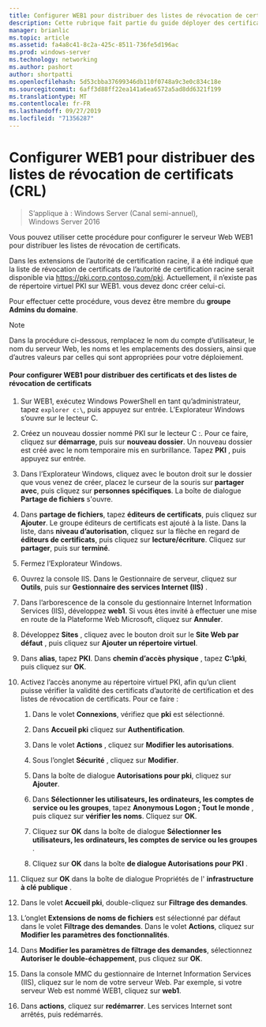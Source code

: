 ```yaml
---
title: Configurer WEB1 pour distribuer des listes de révocation de certificats (CRL)
description: Cette rubrique fait partie du guide déployer des certificats de serveur pour les déploiements sans fil et câblés 802.1 X.
manager: brianlic
ms.topic: article
ms.assetid: fa4a8c41-8c2a-425c-8511-736fe5d196ac
ms.prod: windows-server
ms.technology: networking
ms.author: pashort
author: shortpatti
ms.openlocfilehash: 5d53cbba37699346db110f0748a9c3e0c834c18e
ms.sourcegitcommit: 6aff3d88ff22ea141a6ea6572a5ad8dd6321f199
ms.translationtype: MT
ms.contentlocale: fr-FR
ms.lasthandoff: 09/27/2019
ms.locfileid: "71356287"
---
```

# <a name="configure-web1-to-distribute-certificate-revocation-lists-crls"></a>Configurer WEB1 pour distribuer des listes de révocation de certificats (CRL)

>S’applique à : Windows Server (Canal semi-annuel), Windows Server 2016

Vous pouvez utiliser cette procédure pour configurer le serveur Web WEB1 pour distribuer les listes de révocation de certificats.  
  
Dans les extensions de l’autorité de certification racine, il a été indiqué que la liste de révocation de certificats de l’autorité de certification racine serait disponible via https://pki.corp.contoso.com/pki. Actuellement, il n’existe pas de répertoire virtuel PKI sur WEB1. vous devez donc créer celui-ci.  
  
Pour effectuer cette procédure, vous devez être membre du **groupe Admins du domaine**.  
  
> [!NOTE]  
> Dans la procédure ci-dessous, remplacez le nom du compte d’utilisateur, le nom du serveur Web, les noms et les emplacements des dossiers, ainsi que d’autres valeurs par celles qui sont appropriées pour votre déploiement.  
  
#### <a name="to-configure-web1-to-distribute-certificates-and-crls"></a>Pour configurer WEB1 pour distribuer des certificats et des listes de révocation de certificats  
  
1.  Sur WEB1, exécutez Windows PowerShell en tant qu’administrateur, tapez `explorer c:\`, puis appuyez sur entrée. L’Explorateur Windows s’ouvre sur le lecteur C.   
  
2.  Créez un nouveau dossier nommé PKI sur le lecteur C :. Pour ce faire, cliquez sur **démarrage**, puis sur **nouveau dossier**. Un nouveau dossier est créé avec le nom temporaire mis en surbrillance. Tapez **PKI** , puis appuyez sur entrée.  
  
3.  Dans l’Explorateur Windows, cliquez avec le bouton droit sur le dossier que vous venez de créer, placez le curseur de la souris sur **partager avec**, puis cliquez sur **personnes spécifiques**. La boîte de dialogue **Partage de fichiers** s'ouvre.  
  
4.  Dans **partage de fichiers**, tapez **éditeurs de certificats**, puis cliquez sur **Ajouter**. Le groupe éditeurs de certificats est ajouté à la liste. Dans la liste, dans **niveau d’autorisation**, cliquez sur la flèche en regard de **éditeurs de certificats**, puis cliquez sur **lecture/écriture**. Cliquez sur **partager**, puis sur **terminé**.  
  
5.  Fermez l’Explorateur Windows.  
  
6.  Ouvrez la console IIS. Dans le Gestionnaire de serveur, cliquez sur **Outils**, puis sur **Gestionnaire des services Internet (IIS)** .  
  
7.  Dans l’arborescence de la console du gestionnaire Internet Information Services (IIS), développez **web1**. Si vous êtes invité à effectuer une mise en route de la Plateforme Web Microsoft, cliquez sur **Annuler**.  
  
8.  Développez **Sites** , cliquez avec le bouton droit sur le **Site Web par défaut** , puis cliquez sur **Ajouter un répertoire virtuel**.  
  
9. Dans **alias**, tapez **PKI**. Dans **chemin d’accès physique** , tapez **C:\pki**, puis cliquez sur **OK**.  
  
10. Activez l’accès anonyme au répertoire virtuel PKI, afin qu’un client puisse vérifier la validité des certificats d’autorité de certification et des listes de révocation de certificats. Pour ce faire :  
  
    1.  Dans le volet **Connexions**, vérifiez que **pki** est sélectionné.  
  
    2.  Dans **Accueil pki** cliquez sur **Authentification**.  
  
    3.  Dans le volet **Actions** , cliquez sur **Modifier les autorisations**.  
  
    4.  Sous l’onglet **Sécurité** , cliquez sur **Modifier**.  
  
    5.  Dans la boîte de dialogue **Autorisations pour pki**, cliquez sur **Ajouter**.  
  
    6.  Dans **Sélectionner les utilisateurs, les ordinateurs, les comptes de service ou les groupes**, tapez **Anonymous Logon ; Tout le monde** , puis cliquez sur **vérifier les noms**. Cliquez sur **OK**.  
  
    7.  Cliquez sur **OK** dans la boîte de dialogue **Sélectionner les utilisateurs, les ordinateurs, les comptes de service ou les groupes** .  
  
    8.  Cliquez sur **OK** dans la boîte **de dialogue Autorisations pour PKI** .  
  
11. Cliquez sur **OK** dans la boîte de dialogue Propriétés de l' **infrastructure à clé publique** .  
  
12. Dans le volet **Accueil pki**, double-cliquez sur **Filtrage des demandes**.  
  
13. L’onglet **Extensions de noms de fichiers** est sélectionné par défaut dans le volet **Filtrage des demandes**. Dans le volet **Actions**, cliquez sur **Modifier les paramètres des fonctionnalités**.  
  
14. Dans **Modifier les paramètres de filtrage des demandes**, sélectionnez **Autoriser le double-échappement**, pus cliquez sur **OK**.  
  
15. Dans la console MMC du gestionnaire de Internet Information Services (IIS), cliquez sur le nom de votre serveur Web. Par exemple, si votre serveur Web est nommé WEB1, cliquez sur **web1**.  
  
16. Dans **actions**, cliquez sur **redémarrer**. Les services Internet sont arrêtés, puis redémarrés.  
  

